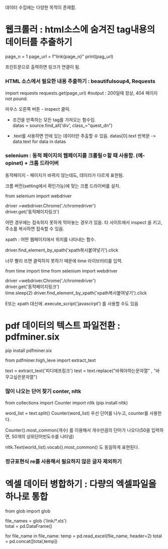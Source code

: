 데이터 수집에는 다양한 목적이 존재함.  

# 웹크롤러 : html소스에 숨겨진 tag내용의 데이터를 추출하기


page_n = 1
page_url = f"link{page_n}"
print(pag_url)

프린트문으로 출력하면 링크가 연결이 됨.  

### HTML 소스에서 필요한 내용 추출하기 : beautifulsoup4, Requests 

import requests
requests.get(page_url) #output : 200일때 정상, 404 페이지 not pound.  

마우스 오른쪽 버튼 - inspect 클릭.

- 조건을 만족하는 모든 tag를 가져오는 함수임.    
datas = source.find_all('div', class_="quest_dn")

- .text를 사용하면 안에 있는 데이터만 추출할 수 있음.
datas[0].text
반복문 ->  data.text for data in datas 


### selenium : 동적 페이지의 웹페이지를 크롤릴ㅇ할 때 사용함.  (예- opinet)  + 크롬 드라이버

동적페이지 - 페이지가 바뀌지 않는데도, 데이터가 다르게 표현됨. 


크롬 버전(setting에서 확인가능)에 맞는 크롬 드라이버를 설치.  

from selenium import webdriver  

driver =webdriver.Chrome('./chromedriver')   
driver.get('동적페이지링크')  

어떤 경우에는 접속하지 못하게 막아놓는 경우가 있음.
타 사이트에서 inspect 을 키고, 주소를 복사하면 접속할 수 있음.  

xpath : 어떤 웹페이지에서 위치를 나타내는 함수.

driver.find_element_by_xpath('xpath복사붙여넣기').click  

너무 빨리 뜨면 클릭하지 못하기 때문에 time 라이브러리를 입력.

from time import time
from selenium import webdriver  

driver =webdriver.Chrome('./chromedriver')   
driver.get('동적페이지링크')  
time.sleep(2)
driver.find_element_by_xpath('xpath복사붙여넣기').click  

E또는 xpath 대신에 
.execute_script('javascirpt')  를 사용할 수도 있음  


# pdf 데이터의 텍스트 파일전환 : pdfminer.six

pip install pdfminer.six

from pdfminer.high_leve import extract_text

text = extract_text('피디에프링크')
test = text.replace("바꿔야하는문자열" , "바꾸고싶은문자열") 

### 많이 나오는 단어 찾기  conter, nltk
from collections import Counter
import nltk (pip install nltk)

word_list = text.split()
Counter(word_list)
우선 단어를 나누고, counter를 사용한다. 

Counter().most_common(개수)
를 이용해서 개수만큼의 단어가 나오다(50을 입력하면, 50개의 상위단어빈도수를 나타냄)

nltk.Text(world_list).vocab().most_common() 도 동일하게 표현된다. 

### 정규표현식 re를 사용해서 필요하지 않은 글자 제외하기 


# 엑셀 데이터 병합하기 : 다량의 엑셀파일을 하나로 통합  

from glob import glob

file_names = glob ('link/*.xls')  
total = pd.DataFrame()

for file_name in file_name:
  temp = pd.read_excel(flie_name, header=2)
  total = pd.concat([total,temp])



